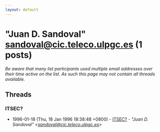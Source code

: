 ```yaml
---
layout: default
---
```


# "Juan D. Sandoval" <sandoval@cic.teleco.ulpgc.es> (1 posts)

_Be aware that many list participants used multiple email addresses over their time active on the list. As such this page may not contain all threads available._

## Threads

### ITSEC?
+ 1996-01-18 (Thu, 18 Jan 1996 18:38:48 +0800) - [ITSEC?](/archive/1996/01/0e4d55b57eb15a09198905d10574bb3a3510294b47b5ee3e14b9f8b895d021f3) - _"Juan D. Sandoval" \<sandoval@cic.teleco.ulpgc.es\>_

